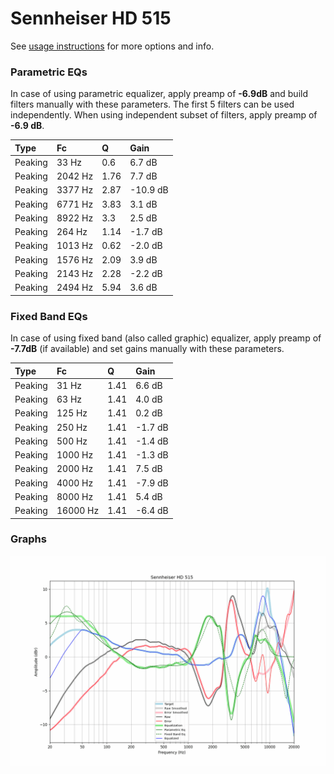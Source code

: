 # Sennheiser HD 515
See [usage instructions](https://github.com/jaakkopasanen/AutoEq#usage) for more options and info.

### Parametric EQs
In case of using parametric equalizer, apply preamp of **-6.9dB** and build filters manually
with these parameters. The first 5 filters can be used independently.
When using independent subset of filters, apply preamp of **-6.9 dB**.

| Type    | Fc      |    Q | Gain     |
|:--------|:--------|:-----|:---------|
| Peaking | 33 Hz   | 0.6  | 6.7 dB   |
| Peaking | 2042 Hz | 1.76 | 7.7 dB   |
| Peaking | 3377 Hz | 2.87 | -10.9 dB |
| Peaking | 6771 Hz | 3.83 | 3.1 dB   |
| Peaking | 8922 Hz | 3.3  | 2.5 dB   |
| Peaking | 264 Hz  | 1.14 | -1.7 dB  |
| Peaking | 1013 Hz | 0.62 | -2.0 dB  |
| Peaking | 1576 Hz | 2.09 | 3.9 dB   |
| Peaking | 2143 Hz | 2.28 | -2.2 dB  |
| Peaking | 2494 Hz | 5.94 | 3.6 dB   |

### Fixed Band EQs
In case of using fixed band (also called graphic) equalizer, apply preamp of **-7.7dB**
(if available) and set gains manually with these parameters.

| Type    | Fc       |    Q | Gain    |
|:--------|:---------|:-----|:--------|
| Peaking | 31 Hz    | 1.41 | 6.6 dB  |
| Peaking | 63 Hz    | 1.41 | 4.0 dB  |
| Peaking | 125 Hz   | 1.41 | 0.2 dB  |
| Peaking | 250 Hz   | 1.41 | -1.7 dB |
| Peaking | 500 Hz   | 1.41 | -1.4 dB |
| Peaking | 1000 Hz  | 1.41 | -1.3 dB |
| Peaking | 2000 Hz  | 1.41 | 7.5 dB  |
| Peaking | 4000 Hz  | 1.41 | -7.9 dB |
| Peaking | 8000 Hz  | 1.41 | 5.4 dB  |
| Peaking | 16000 Hz | 1.41 | -6.4 dB |

### Graphs
![](./Sennheiser%20HD%20515.png)